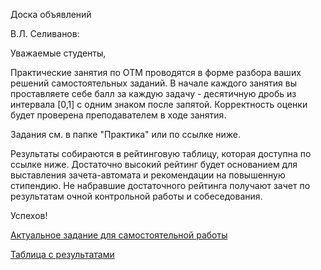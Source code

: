 Доска объявлений 

В.Л. Селиванов:

Уважаемые студенты,

Практические занятия по ОТМ проводятся в форме разбора ваших решений самостоятельных заданий. В начале каждого занятия вы проставляете себе балл за каждую задачу - десятичную дробь из интервала [0,1] с одним знаком после запятой. Корректность оценки будет проверена преподавателем в ходе занятия.  

Задания см. в папке "Практика" или по ссылке ниже. 

Результаты собираются в рейтинговую таблицу, которая доступна по ссылке ниже. Достаточно высокий рейтинг будет основанием для выставления зачета-автомата и рекомендации на повышенную стипендию. Не набравшие достаточного рейтинга получают зачет по результатам очной контрольной работы и собеседования.

Успехов!




 [Актуальное задание для самостоятельной работы](https://docs.yandex.ru/docs/view?url=ya-disk%3A%2F%2F%2Fdisk%2FSets-2024%2FTask2.pdf&name=Task2.pdf&uid=1130000047699803&nosw=1) 


[Таблица с результатами](https://docs.google.com/spreadsheets/d/11PnUCI7sD1wD1jTbNjdllY5n85fAyNVDdoEhmNYuVRA/edit?gid=0#gid=0)


